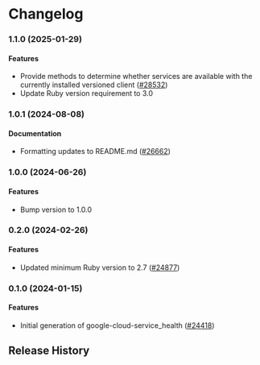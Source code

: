 # Changelog

### 1.1.0 (2025-01-29)

#### Features

* Provide methods to determine whether services are available with the currently installed versioned client ([#28532](https://github.com/googleapis/google-cloud-ruby/issues/28532)) 
* Update Ruby version requirement to 3.0 

### 1.0.1 (2024-08-08)

#### Documentation

* Formatting updates to README.md ([#26662](https://github.com/googleapis/google-cloud-ruby/issues/26662)) 

### 1.0.0 (2024-06-26)

#### Features

* Bump version to 1.0.0 

### 0.2.0 (2024-02-26)

#### Features

* Updated minimum Ruby version to 2.7 ([#24877](https://github.com/googleapis/google-cloud-ruby/issues/24877)) 

### 0.1.0 (2024-01-15)

#### Features

* Initial generation of google-cloud-service_health ([#24418](https://github.com/googleapis/google-cloud-ruby/issues/24418)) 

## Release History
